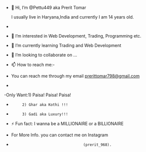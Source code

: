 - 👋 Hi, I’m @Pettu449 aka Prerit Tomar

  I usually live in Haryana,India and currently I am 14 years old.
-    
- 👀 I’m interested in Web Development, Trading, Programming etc.
- 🌱 I’m currently learning Trading and Web Development
- 💞️ I’m looking to collaborate on ...
- 📫 How to reach me:-
- You can reach me through my email 
                                   prerittomar798@gmail.com
-                                         

-Only Want:1) Paisa! Paisa! Paisa!
-          2) Ghar aka Kothi !!!
-          3) Gadi aka Luxury!!!
  
- ⚡ Fun fact: I wanna be a MILLIONAIRE or a BILLIONAIRE

- For More Info. you can contact me on Instagram
-                                      (prerit_968).

<!---n 
Pettu449/Pettu449 is a ✨ special ✨ repository because its `README.md` (this file) appears on your GitHub profile.
You can click the Preview link to take a look at your changes.
--->
